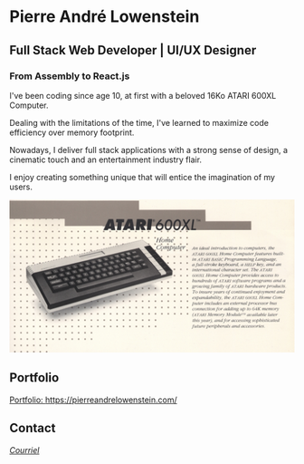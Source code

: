 # Pierre André Lowenstein

## Full Stack Web Developer | UI/UX Designer

### From Assembly to React.js

<p>I've been coding since age 10, at first with a beloved 16Ko ATARI 600XL Computer.</p>

<p>Dealing with the limitations of the time, I've learned to maximize code efficiency over memory footprint.</p>

<p>Nowadays, I deliver full stack applications with a strong sense of design, a cinematic touch and an entertainment industry flair.</p>

<p>I enjoy creating something unique that will entice the imagination of my users.</p>

![ATARI 600XL - ATARI Inc. Flyer (JPG)](./atari_600xl_flyer_atari_inc.jpg?raw=true "Classic ATARI 600XL Flyer published by ATARI Inc. at the time of the machine's release.")

## Portfolio
<a href="https://pierreandrelowenstein.com/" title="[www] Pierre Andr&eacute; Lowenstein" target="_blank">Portfolio: https://pierreandrelowenstein.com/</a>

## Contact
<a href="mailto:coder@pierreandrelowenstein.com" title="Courriel"><em>Courriel</em></a>